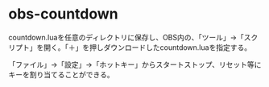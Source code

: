 # obs-countdown

countdown.luaを任意のディレクトリに保存し、OBS内の、「ツール」→「スクリプト」を開く。「＋」を押しダウンロードしたcountdown.luaを指定する。

「ファイル」→「設定」→「ホットキー」からスタートストップ、リセット等にキーを割り当てることができる。

